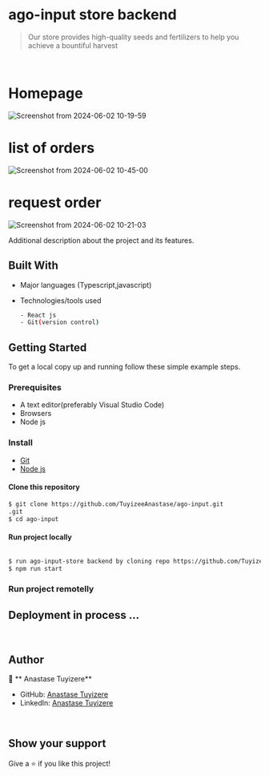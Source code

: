 # ago-input store backend

> Our store provides high-quality seeds and fertilizers to help you achieve a bountiful harvest

<br/>

# Homepage
![Screenshot from 2024-06-02 10-19-59](https://github.com/TuyizeeAnastase/ago-input/assets/42033331/29d066d6-4900-409d-bcf4-98357706baba)

# list of orders
![Screenshot from 2024-06-02 10-45-00](https://github.com/TuyizeeAnastase/ago-input/assets/42033331/00dc93ea-7b8f-496f-9d53-a61cd5567673)


# request order

![Screenshot from 2024-06-02 10-21-03](https://github.com/TuyizeeAnastase/ago-input/assets/42033331/3070da7d-f567-411f-bafa-a152069b81b6)


Additional description about the project and its features.

## Built With

- Major languages (Typescript,javascript)
- Technologies/tools used

  ```bash
  - React js
  - Git(version control)

  ```

## Getting Started

To get a local copy up and running follow these simple example steps.

### Prerequisites

- A text editor(preferably Visual Studio Code)
- Browsers
- Node js


### Install

- [Git](https://git-scm.com/downloads)
- [Node js ](https://nodejs.org/en/download)

#### Clone this repository

```bash
$ git clone https://github.com/TuyizeeAnastase/ago-input.git
.git
$ cd ago-input
```

#### Run project locally 

```bash

$ run ago-input-store backend by cloning repo https://github.com/TuyizeeAnastase/ago-input-store.git
$ npm run start
```

### Run project remotelly

## Deployment in process ...

<br>

## Author

👤 ** Anastase Tuyizere**

- GitHub: [Anastase Tuyizere](https://github.com/TuyizeeAnastase)
- LinkedIn: [Anastase Tuyizere](https://www.linkedin.com/in/anastase-tuyizere-b0a8751a9/)

<br>

## Show your support

Give a ⭐️ if you like this project!

